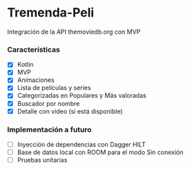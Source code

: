 # Tremenda-Peli
Integración de la API themoviedb.org con MVP

### Características

- [x] Kotlin
- [x] MVP
- [x] Animaciones
- [x] Lista de películas y series
- [x] Categorizadas en Populares y Más valoradas
- [x] Buscador por nombre
- [x] Detalle con video (si está disponible)

### Implementación a futuro

- [ ] Inyección de dependencias con Dagger HILT
- [ ] Base de datos local con ROOM para el modo Sin conexión
- [ ] Pruebas unitarias
